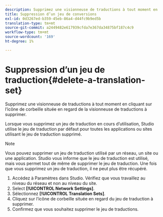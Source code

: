```yaml
---
description: Supprimez une visionneuse de traductions à tout moment en cliquant sur l’icône de corbeille située en regard de la visionneuse de traductions à supprimer.
title: Suppression d’un jeu de conversions
exl-id: 0d3267ed-b359-45eb-86a4-d44fc9b9ed5b
translation-type: tm+mt
source-git-commit: a2449482e617939cfda7e367da34875bf187c4c9
workflow-type: tm+mt
source-wordcount: '169'
ht-degree: 1%

---
```


# Suppression d’un jeu de traduction{#delete-a-translation-set}

Supprimez une visionneuse de traductions à tout moment en cliquant sur l’icône de corbeille située en regard de la visionneuse de traductions à supprimer.

Lorsque vous supprimez un jeu de traduction en cours d’utilisation, Studio utilise le jeu de traduction par défaut pour toutes les applications ou sites utilisant le jeu de traduction supprimé.

>[!NOTE]
>
>Vous pouvez supprimer un jeu de traduction utilisé par un réseau, un site ou une application. Studio vous informe que le jeu de traduction est utilisé, mais vous permet tout de même de supprimer le jeu de traduction. Une fois que vous supprimez un jeu de traduction, il ne peut plus être récupéré.

1. Accédez à Paramètres dans Studio. Vérifiez que vous travaillez au niveau du réseau et non au niveau du site.
1. Select **[!UICONTROL Network Settings]**.
1. Sélectionnez **[!UICONTROL Translation Sets]**.
1. Cliquez sur l’icône de corbeille située en regard du jeu de traduction à supprimer.
1. Confirmez que vous souhaitez supprimer le jeu de traductions.
